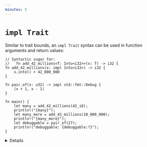 ```yaml
---
minutes: 5
---
```


# `impl Trait`

Similar to trait bounds, an `impl Trait` syntax can be used in function
arguments and return values:

```rust,editable
// Syntactic sugar for:
//   fn add_42_millions<T: Into<i32>>(x: T) -> i32 {
fn add_42_millions(x: impl Into<i32>) -> i32 {
    x.into() + 42_000_000
}

fn pair_of(x: u32) -> impl std::fmt::Debug {
    (x + 1, x - 1)
}

fn main() {
    let many = add_42_millions(42_i8);
    println!("{many}");
    let many_more = add_42_millions(10_000_000);
    println!("{many_more}");
    let debuggable = pair_of(27);
    println!("debuggable: {debuggable:?}");
}
```

<details>

`impl Trait` allows you to work with types which you cannot name. The meaning of
`impl Trait` is a bit different in the different positions.

- For a parameter, `impl Trait` is like an anonymous generic parameter with a
  trait bound.

- For a return type, it means that the return type is some concrete type that
  implements the trait, without naming the type. This can be useful when you
  don't want to expose the concrete type in a public API.

  Inference is hard in return position. A function returning `impl Foo` picks
  the concrete type it returns, without writing it out in the source. A function
  returning a generic type like `collect<B>() -> B` can return any type
  satisfying `B`, and the caller may need to choose one, such as with
  `let x: Vec<_> = foo.collect()` or with the turbofish,
  `foo.collect::<Vec<_>>()`.

What is the type of `debuggable`? Try `let debuggable: () = ..` to see what the
error message shows.

</details>
